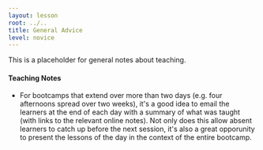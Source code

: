 ```yaml
---
layout: lesson
root: ../..
title: General Advice
level: novice
---
```

This is a placeholder for general notes about teaching.

#### Teaching Notes

*   For bootcamps that extend over more than two days (e.g. four afternoons spread over two weeks), it's a good idea to email the learners at the end of each day with a summary of what was taught (with links to the relevant online notes). Not only does this allow absent learners to catch up before the next session, it's also a great opporunity to present the lessons of the day in the context of the entire bootcamp.
